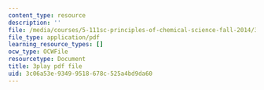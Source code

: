 ```yaml
---
content_type: resource
description: ''
file: /media/courses/5-111sc-principles-of-chemical-science-fall-2014/3c06a53e93499518678c525a4bd9da60_JBgbUI3pxV0.pdf
file_type: application/pdf
learning_resource_types: []
ocw_type: OCWFile
resourcetype: Document
title: 3play pdf file
uid: 3c06a53e-9349-9518-678c-525a4bd9da60
---
```

